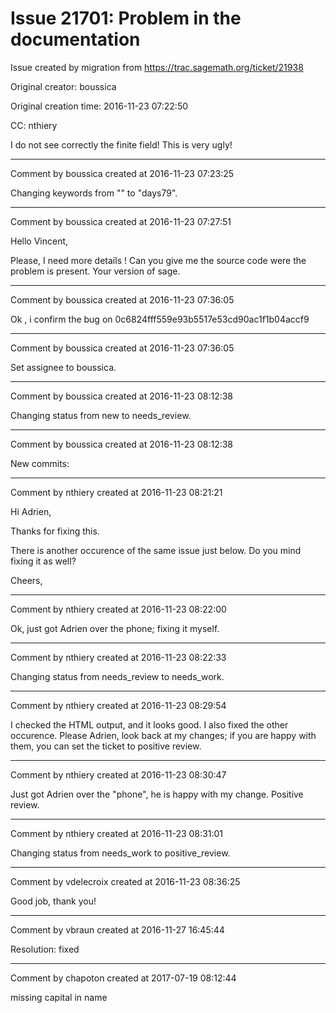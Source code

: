 # Issue 21701: Problem in the documentation

Issue created by migration from https://trac.sagemath.org/ticket/21938

Original creator: boussica

Original creation time: 2016-11-23 07:22:50

CC:  nthiery

I do not see correctly the finite field! This is very ugly!


---

Comment by boussica created at 2016-11-23 07:23:25

Changing keywords from "" to "days79".


---

Comment by boussica created at 2016-11-23 07:27:51

Hello Vincent, 

Please,  I need more details !
Can you give me the source code were the problem is present.
Your version of sage.


---

Comment by boussica created at 2016-11-23 07:36:05

Ok , i confirm the bug on  0c6824fff559e93b5517e53cd90ac1f1b04accf9


---

Comment by boussica created at 2016-11-23 07:36:05

Set assignee to boussica.


---

Comment by boussica created at 2016-11-23 08:12:38

Changing status from new to needs_review.


---

Comment by boussica created at 2016-11-23 08:12:38

New commits:


---

Comment by nthiery created at 2016-11-23 08:21:21

Hi Adrien,

Thanks for fixing this.

There is another occurence of the same issue just below. Do you mind fixing it as well?

Cheers,


---

Comment by nthiery created at 2016-11-23 08:22:00

Ok, just got Adrien over the phone; fixing it myself.


---

Comment by nthiery created at 2016-11-23 08:22:33

Changing status from needs_review to needs_work.


---

Comment by nthiery created at 2016-11-23 08:29:54

I checked the HTML output, and it looks good. I also fixed the other occurence. Please Adrien, look back at my changes; if you are happy with them, you can set the ticket to positive review.


---

Comment by nthiery created at 2016-11-23 08:30:47

Just got Adrien over the "phone", he is happy with my change. Positive review.


---

Comment by nthiery created at 2016-11-23 08:31:01

Changing status from needs_work to positive_review.


---

Comment by vdelecroix created at 2016-11-23 08:36:25

Good job, thank you!


---

Comment by vbraun created at 2016-11-27 16:45:44

Resolution: fixed


---

Comment by chapoton created at 2017-07-19 08:12:44

missing capital in name
